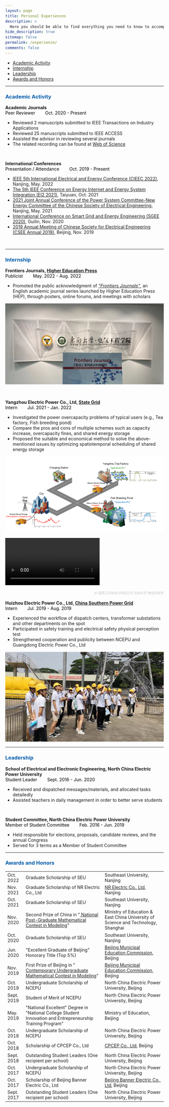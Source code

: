```yaml
---
layout: page
title: Personal Experiences
description: >
  Here you should be able to find everything you need to know to accomplish the most common tasks when blogging with Hydejack.
hide_description: true
sitemap: false
permalink: /experience/
comments: false
---
```


<!--

                                                                                                                                                                    
-->
<div id="toc_container">
<!--
<a class="toc_title" style="font-size: 15px;" id="toc"> <b>TOC of This Page</b> </a>
-->
  <ul class="toc_list">
    <li><a href="#Academic Activity">Academic Activity</a></li>
    <li><a href="#Internship">Internship</a></li>
    <li><a href="#Leadership">Leadership</a></li>
    <li><a href="#Awards and Honors">Awards and Honors</a></li>
  </ul>
</div>

<hr>

<h3 class="h2" style="color: rgb(1,92,171)" id="Academic Activity">Academic Activity</h3>
<div id="Peer Reviewer">
   <strong>Academic Journals</strong><br>
   <a style="margin-right: 2em;color: black;"><span class="icon-user" style="font-size: 10px;"></span> Peer Reviewer</a>   <a style="margin-right: 2em;color: black;"><span class="icon-clock" style="font-size: 10px;"></span> Oct. 2020 - Present</a><br>

 <ul>
    <li> Reviewed 2 manuscripts submitted to IEEE Transactions on Industry Applications </li>
    <li> Reviewed 25 manuscripts submitted to IEEE ACCESS </li>
    <li> Assisted the advisor in reviewing several journals </li>
    <li> The related recording can be found at  <a href="https://www.webofscience.com/wos/author/record/1963852" title="Peer Review Record" target="_blank" alt="Clarivate"> <span class="icon-clarivate-logo"><span class="path1"></span><span class="path2"></span><span class="path3"></span></span> <span aria-hidden="true"> Web of Science </span><span class="sr-only"></span></a> </li>
  </ul>


<!-- <span style="float: right;"> <a href="/publications/2021IES">Reading details</a><span class="icon-arrow-right2" style="font-size:12px;margin:0 0.5em 0 0.5em;"></span></span>
-->


</div>

<br>


<div id="Conferences">

  <strong>International Conferences</strong><br>
  <a style="margin-right: 2em;color: black;"><span class="icon-user" style="font-size: 10px;"></span> Presentation / Attendance </a>   <a style="margin-right: 2em;color: black;"><span class="icon-clock" style="font-size: 10px;"></span> Oct. 2019 - Present </a><br>

   <ul>
    <li> <a href="http://www.cieec-conf.org/" target="_blank">IEEE 5th International Electrical and Energy Conference (CIEEC 2022)</a>, Nanjing, May. 2022 </li>
    <li> <a href="https://attend.ieee.org/ei2-2021/" target="_blank">The 5th IEEE Conference on Energy Internet and Energy System Integration (EI2 2021)</a>, Taiyuan, Oct. 2021 </li>
    <li> <a href="https://mp.weixin.qq.com/s/UW4-CaXctjMPGjMizglilw" target="_blank">2021 Joint Annual Conference of the Power System Committee-New Energy Committee of the Chinese Society of Electrical Engineering</a>, Nanjing, May. 2021 </li>
    <li> <a href="http://2020.meeting-sgee.org/" target="_blank">International Conference on Smart Grid and Energy Engineering (SGEE 2020)</a>, Guilin, Nov. 2020 </li>
    <li> <a href="http://www.csee.org.cn/" target="_blank">2019 Annual Meeting of Chinese Society for Electrical Engineering (CSEE Annual 2019)</a>, Beijing, Nov. 2019 </li>
  </ul>


<!-- <span style="float: right;"> <a href="/publications/2021IES">Reading details</a><span class="icon-arrow-right2" style="font-size:12px;margin:0 0.5em 0 0.5em;"></span></span>
-->
  


  
  </div>

<br>

<hr>

<h3 class="h2" style="color: rgb(1,92,171)" id="Internship">Internship</h3>
<div id="HEP">
   <strong>Frontiers Journals, <a href="https://www.hep.com.cn/" target="_blank">Higher Education Press</a></strong><br>
   <a style="margin-right: 2em;color: black;"><span class="icon-user" style="font-size: 10px;"></span> Publicist</a>   <a style="margin-right: 2em;color: black;"><span class="icon-clock" style="font-size: 10px;"></span> May. 2022 - Aug. 2022</a><br>

 <ul>
    <li> Promoted the public acknowledgment of <a href="https://journal.hep.com.cn/hep/EN/hep/home.shtml" target="_blank"> <i>"Frontiers Journals"</i></a>, an English academic journal series launched by Higher Education Press (HEP), through posters, online forums, and meetings with scholars </li>
  </ul>

  <p><img src="./Frontier.png"></p>
<!-- <span style="float: right;"> <a href="/publications/2021IES">Reading details</a><span class="icon-arrow-right2" style="font-size:12px;margin:0 0.5em 0 0.5em;"></span></span>
-->


</div>

<br>


<div id="Intern-yangzhou">

  <strong>Yangzhou Electric Power Co., Ltd, <a href="http://www.sgcc.com.cn/ywlm/index.shtml" target="_blank">State Grid</a></strong><br>
  <a style="margin-right: 2em;color: black;"><span class="icon-user" style="font-size: 10px;"></span> Intern </a>   <a style="margin-right: 2em;color: black;"><span class="icon-clock" style="font-size: 10px;"></span> Jul. 2021 - Jan. 2022 </a><br>

   <ul>
    <li> Investigated the power overcapacity problems of typical users (e.g., Tea factory, Fish breeding pond) </li>
    <li> Compare the pros and cons of multiple schemes such as capacity increase, overcapacity fines, and shared energy storage</li> 
    <li> Proposed the suitable and economical method to solve the above-mentioned issues by optimizing spatiotemporal scheduling of shared energy storage</li>
  </ul>
  
  <p><img src="./Yangzhou.png"></p>
  

  <video controls >
     <source src="./Yangzhou.mp4" type="video/mp4">
</video>

<span  style="float: right;font-size:10px;color: rgb(200,200,200)"> © 国网江苏省电力有限公司“苏电牛思”微信视频号</span>



<!-- <span style="float: right;"> <a href="/publications/2021IES">Reading details</a><span class="icon-arrow-right2" style="font-size:12px;margin:0 0.5em 0 0.5em;"></span></span>
-->

  </div>

  <br>


<div id="Intern-huizhou">

  <strong>Huizhou Electric Power Co., Ltd, <a href="https://en.wikipedia.org/wiki/China_Southern_Power_Grid" target="_blank">China Southern Power Grid</a></strong><br>
  <a style="margin-right: 2em;color: black;"><span class="icon-user" style="font-size: 10px;"></span> Intern </a>   <a style="margin-right: 2em;color: black;"><span class="icon-clock" style="font-size: 10px;"></span> Jul. 2019 - Aug. 2019 </a><br>

   <ul>
    <li> Experienced the workflow of dispatch centers, transformer substations and other departments on the spot </li>
    <li> Participated in safety training and electrical safety physical perception test </li>
    <li> Strengthened  cooperation and publicity between NCEPU and Guangdong Electric Power Co., Ltd</li>
  </ul>
  
  <p><img src="./Huizhou.jpg"></p>


<!-- <span style="float: right;"> <a href="/publications/2021IES">Reading details</a><span class="icon-arrow-right2" style="font-size:12px;margin:0 0.5em 0 0.5em;"></span></span>
-->
  
  </div>

<hr>

<h3 class="h2" style="color: rgb(1,92,171)" id="Leadership">Leadership</h3>
<div id="leader">
   <strong>School of Electrical and Electronic Engineering, North China Electric Power University</strong><br>
   <a style="margin-right: 2em;color: black;"><span class="icon-user" style="font-size: 10px;"></span> Student Leader</a>   <a style="margin-right: 2em;color: black;"><span class="icon-clock" style="font-size: 10px;"></span> Sept. 2016 - Jun. 2020</a><br>

 <ul>
    <li> Received and dispatched messages/materials, and allocated tasks detailedly </li>
    <li> Assisted teachers in daily management in order to better serve students </li>
  </ul>


<!-- <span style="float: right;"> <a href="/publications/2021IES">Reading details</a><span class="icon-arrow-right2" style="font-size:12px;margin:0 0.5em 0 0.5em;"></span></span>
-->


</div>

<br>


<div id="Student Committee">

  <strong>Student Committee, North China Electric Power University</strong><br>
  <a style="margin-right: 2em;color: black;"><span class="icon-user" style="font-size: 10px;"></span> Member of Student Committee </a>   <a style="margin-right: 2em;color: black;"><span class="icon-clock" style="font-size: 10px;"></span> Feb. 2016 - Jun. 2019 </a><br>

   <ul>
    <li> Held responsible for elections, proposals, candidate reviews, and the annual Congress </li>
    <li> Served for 3 terms as a Member of Student Committee</li> 
  </ul>
  


<!-- <span style="float: right;"> <a href="/publications/2021IES">Reading details</a><span class="icon-arrow-right2" style="font-size:12px;margin:0 0.5em 0 0.5em;"></span></span>
-->

  </div>

<hr>

<h3 class="h2" style="color: rgb(1,92,171)" id="Awards and Honors">Awards and Honors</h3>


<table>
  <tbody>
    <tr>
      <td>Oct. 2022</td>
      <td>Graduate Scholarship of SEU</td>
      <td>Southeast University, Nanjing</td>
    </tr>
    <tr>
      <td>Nov. 2021</td>
      <td>Graduate Scholarship of NR Electric Co., Ltd</td>
      <td><a href="http://www.narigroup.com/NR" target="_blank"> NR Electric Co., Ltd</a>, Nanjing</td>
    </tr>
    <tr>
      <td>Oct. 2021</td>
      <td>Graduate Scholarship of SEU</td>
      <td>Southeast University, Nanjing</td>
    </tr>
    <tr>
      <td>Nov. 2020</td>
      <td>Second Prize of China in "<a href="https://cpipc.acge.org.cn/cw/hp/4" target="_blank"> National Post-Graduate Mathematical Contest in Modeling</a>" </td>
      <td>Ministry of Education & East China University of Science and Technology, Shanghai</td>
    </tr>
    <tr>
      <td>Oct. 2020</td>
      <td>Graduate Scholarship of SEU</td>
      <td>Southeast University, Nanjing</td>
    </tr>
    <tr>
      <td>Jun. 2020 </td>
      <td>"Excellent Graduate of Beijing" Honorary Title (Top 5%)</td>
      <td><a href="http://jw.beijing.gov.cn/" target="_blank"> Beijing Municipal Education Commission</a>, Beijing</td>
    </tr>
    <tr>
      <td>Nov. 2019 </td>
      <td>First Prize of Beijing in "<a href="http://www.mcm.edu.cn/" target="_blank"> Contemporary Undergraduate Mathematical Contest in Modeling</a>"</td>
      <td><a href="http://jw.beijing.gov.cn/" target="_blank"> Beijing Municipal Education Commission</a>, Beijing</td>
    </tr>
     <tr>
      <td>Oct. 2019 </td>
      <td>Undergraduate Scholarship of NCEPU</td>
      <td>North China Electric Power University, Beijing</td>
    </tr>
    <tr>
      <td>Sept. 2019 </td>
      <td>Student of Merit of NCEPU</td>
      <td>North China Electric Power University, Beijing</td>
    </tr>
    <tr>
      <td>May. 2019 </td>
      <td>"National Excellent" Degree in "National College Student Innovation and Entrepreneurship Training Program"</td>
      <td>Ministry of Education, Beijing</td>
    </tr>
       <tr>
      <td>Oct. 2018 </td>
      <td>Undergraduate Scholarship of NCEPU</td>
      <td>North China Electric Power University, Beijing</td>
    </tr>
       <tr>
      <td>Oct. 2018 </td>
      <td>Scholarship of CPCEP Co., Ltd</td>
      <td><a href="http://www.cpcepgroup.com/index.php?siteid=2" target="_blank"> CPCEP Co., Ltd</a>, Beijing</td>
    </tr>
    <tr>
      <td>Sept. 2018 </td>
      <td>Outstanding Student Leaders (One recipient per school)</td>
      <td>North China Electric Power University, Beijing</td>
    </tr>
       <tr>
      <td>Oct. 2017 </td>
      <td>Undergraduate Scholarship of NCEPU</td>
      <td>North China Electric Power University, Beijing</td>
    </tr>
       <tr>
      <td>Oct. 2017 </td>
      <td>Scholarship of Beijing Banner Electric Co., Ltd</td>
      <td><a href="http://www.bjbanner.com/" target="_blank">Beijing Banner Electric Co., Ltd</a>, Beijing</td>
    </tr>
    <tr>
      <td>Sept. 2017 </td>
      <td>Outstanding Student Leaders (One recipient per school)</td>
      <td>North China Electric Power University, Beijing</td>
    </tr>
  </tbody>
  <colgroup>
    <col>
    <col>
    <col>
  </colgroup>
</table>


<!-- <p><img src="./assets/img/sidebar-bg4.jpg" alt="Business models" style="float: left; margin-right: 1.25rem; margin-bottom: 0.5rem; " width="200" loading="lazy"></p>
<p>Innovation starts here. We’ll design—or transform—your business, revenue, and pricing models for product/market fit, competitive strength, and durability against the future. We’ll uncover and address hidden assumptions, blind spots, and risks, and then put your models into play.</p>

Here you should be able to find everything you need to know to accomplish the most common tasks when blogging with Hydejack.
Should you think something is missing, [please let me know](mailto:mail@qwtel.com).
Should you discover a mistake in the docs (or a bug in general) feel free to [open an issue](https://github.com/hydecorp/hydejack/issues) on GitHub.

While this manual tries to be beginner-friendly, as a user of Jekyll it is assumed that you are comfortable running shell commands and editing text files.
{:.note}


![lalalallala](/assets/img/blog/jeremy-bishop@0,5x.jpg)  -->